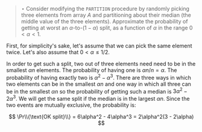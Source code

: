 > $\star$ Consider modifying the `PARTITION` procedure by randomly picking
> three elements from array $A$ and partitioning about their median (the middle
> value of the three elements). Approximate the probability of getting at worst
> an $\alpha$-to-$(1-\alpha)$ split, as a function of $\alpha$ in the range
> $0 < \alpha < 1$.

First, for simplicity's sake, let's assume that we can pick the same element
twice. Let's also assume that $0 < \alpha \le 1/2$.

In order to get such a split, two out of three elements need need to be in the
smallest $\alpha n$ elements. The probability of having one is $\alpha n / n =
\alpha$. The probability of having exactly two is $\alpha^2 - \alpha^3$. There
are three ways in which two elements can be in the smallest $\alpha n$ and one
way in which all three can be in the smallest $\alpha n$ so the probability of
getting such a median is $3\alpha^2 - 2\alpha^3$. We will get the same split if
the median is in the largest $\alpha n$. Since the two events are mutually
exclusive, the probability is:

$$ \Pr\\{\text{OK split}\\} = 6\alpha^2 - 4\alpha^3 = 2\alpha^2(3 - 2\alpha) $$
